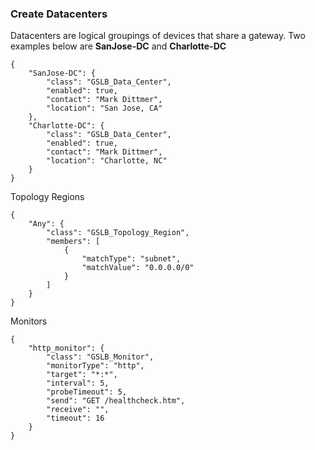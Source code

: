 ### Create Datacenters

Datacenters are logical groupings of devices that share a gateway. Two examples below are **SanJose-DC** and **Charlotte-DC**

```
{
    "SanJose-DC": {
        "class": "GSLB_Data_Center",
        "enabled": true,
        "contact": "Mark Dittmer",
        "location": "San Jose, CA"
    },
    "Charlotte-DC": {
        "class": "GSLB_Data_Center",
        "enabled": true,
        "contact": "Mark Dittmer",
        "location": "Charlotte, NC"
    }
}
```
Topology Regions

```
{
    "Any": {
        "class": "GSLB_Topology_Region",
        "members": [
            {
                "matchType": "subnet",
                "matchValue": "0.0.0.0/0"
            }
        ]
    }
}
```
Monitors

```
{
    "http_monitor": {
        "class": "GSLB_Monitor",
        "monitorType": "http",
        "target": "*:*",
        "interval": 5,
        "probeTimeout": 5,
        "send": "GET /healthcheck.htm",
        "receive": "",
        "timeout": 16
    }
}
```